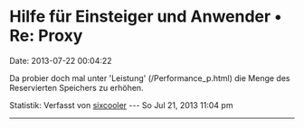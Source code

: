 Hilfe für Einsteiger und Anwender • Re: Proxy
=============================================

Date: 2013-07-22 00:04:22

Da probier doch mal unter \'Leistung\' (/Performance\_p.html) die Menge
des Reservierten Speichers zu erhöhen.

Statistik: Verfasst von
[sixcooler](http://forum.yacy-websuche.de/memberlist.php?mode=viewprofile&u=274)
--- So Jul 21, 2013 11:04 pm

------------------------------------------------------------------------
